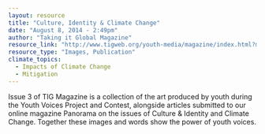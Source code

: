 ```yaml
---
layout: resource
title: "Culture, Identity & Climate Change"
date: "August 8, 2014 - 2:49pm"
author: "Taking it Global Magazine"
resource_link: "http://www.tigweb.org/youth-media/magazine/index.html?method=issue3"
resource_type: "Images, Publication"
climate_topics:
  - Impacts of Climate Change
  - Mitigation
---
```


Issue 3 of TIG Magazine is a collection of the art produced by youth during the Youth Voices Project and Contest, alongside articles submitted to our online magazine Panorama on the issues of Culture & Identity and Climate Change. Together these images and words show the power of youth voices.